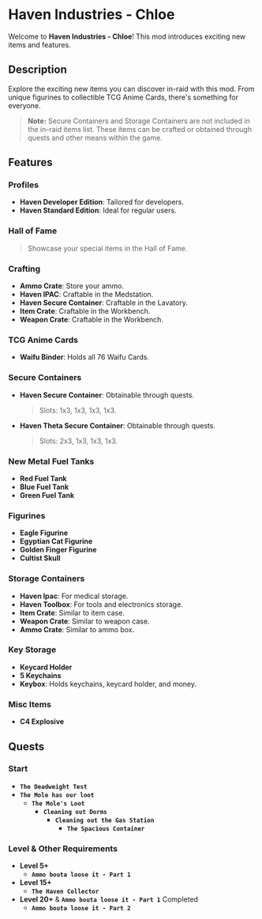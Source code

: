 # Haven Industries - Chloe

Welcome to **Haven Industries - Chloe**! This mod introduces exciting new items and features.

## Description

Explore the exciting new items you can discover in-raid with this mod. From unique figurines to collectible TCG Anime Cards, there's something for everyone.

> **Note:** Secure Containers and Storage Containers are not included in the in-raid items list. These items can be crafted or obtained through quests and other means within the game.

## Features

### Profiles

- **Haven Developer Edition**: Tailored for developers.
- **Haven Standard Edition**: Ideal for regular users.

### Hall of Fame

> Showcase your special items in the Hall of Fame.

### Crafting

- **Ammo Crate**: Store your ammo.
- **Haven IPAC**: Craftable in the Medstation.
- **Haven Secure Container**: Craftable in the Lavatory.
- **Item Crate**: Craftable in the Workbench.
- **Weapon Crate**: Craftable in the Workbench.

### TCG Anime Cards

- **Waifu Binder**: Holds all 76 Waifu Cards.

### Secure Containers

- **Haven Secure Container**: Obtainable through quests.
    > Slots: 1x3, 1x3, 1x3, 1x3.
- **Haven Theta Secure Container**: Obtainable through quests.
    > Slots: 2x3, 1x3, 1x3, 1x3.

### New Metal Fuel Tanks

- **Red Fuel Tank**
- **Blue Fuel Tank**
- **Green Fuel Tank**

### Figurines

- **Eagle Figurine**
- **Egyptian Cat Figurine**
- **Golden Finger Figurine**
- **Cultist Skull**

### Storage Containers

- **Haven Ipac**: For medical storage.
- **Haven Toolbox**: For tools and electronics storage.
- **Item Crate**: Similar to item case.
- **Weapon Crate**: Similar to weapon case.
- **Ammo Crate**: Similar to ammo box.

### Key Storage

- **Keycard Holder**
- **5 Keychains**
- **Keybox**: Holds keychains, keycard holder, and money.

### Misc Items

- **C4 Explosive**

## Quests

### Start

- **`The Deadweight Test`**
- **`The Mole has our loot`**
    - **`The Mole's Loot`**
        - **`Cleaning out Dorms`**
            - **`Cleaning out the Gas Station`**
                - **`The Spacious Container`**

### Level & Other Requirements

- **Level 5+**
    - **`Ammo bouta loose it - Part 1`**
- **Level 15+**
    - **`The Haven Collector`**
- **Level 20+** & **`Ammo bouta loose it - Part 1`** Completed
    - **`Ammo bouta loose it - Part 2`**
